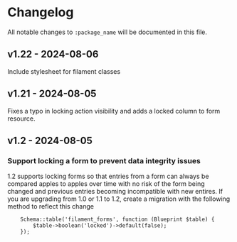 # Changelog

All notable changes to `:package_name` will be documented in this file.

## v1.22 - 2024-08-06

Include stylesheet for filament classes

## v1.21 - 2024-08-05

Fixes a typo in locking action visibility and adds a locked column to form resource.

## v1.2 - 2024-08-05

### Support locking a form to prevent data integrity issues

1.2 supports locking forms so that entries from a form can always be compared apples to apples over time with no risk of the form being changed and previous entries becoming incompatible with new entires. If you are upgrading from 1.0 or 1.1 to 1.2, create a migration with the following method to reflect this change

```
    Schema::table('filament_forms', function (Blueprint $table) {
        $table->boolean('locked')->default(false);
    });



```
